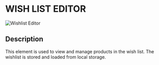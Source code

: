 # WISH LIST EDITOR

![Wishlist Editor](https://i.postimg.cc/Vvb5Fsm5/Screenshot-2022-03-14-150425.png)

## Description

This element is used to view and manage products in the wish list. The wishlist is stored and loaded from local storage.
